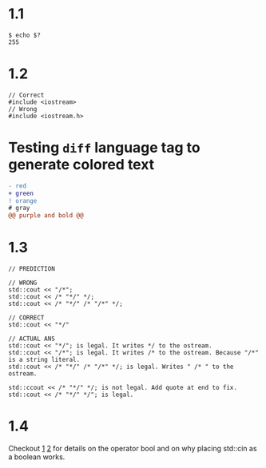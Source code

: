 # 1.1

```
$ echo $?
255
```

# 1.2

```
// Correct
#include <iostream> 
// Wrong
#include <iostream.h>
```

# Testing ```diff``` language tag to generate colored text

```diff
- red
+ green
! orange
# gray
@@ purple and bold @@
```

# 1.3

```
// PREDICTION

// WRONG
std::cout << "/*";
std::cout << /* "*/" */;
std::cout << /* "*/" /* "/*" */;

// CORRECT
std::cout << "*/"

// ACTUAL ANS
std::cout << "*/"; is legal. It writes */ to the ostream.
std::cout << "/*"; is legal. It writes /* to the ostream. Because "/*" is a string literal.
std::cout << /* "*/" /* "/*" */; is legal. Writes " /* " to the ostream.

std::ccout << /* "*/" */; is not legal. Add quote at end to fix.
std::cout << /* "*/" */"; is legal.
```

# 1.4

Checkout [1](https://en.cppreference.com/w/cpp/io/basic_ios/operator_bool) [2](https://stackoverflow.com/questions/38978266/how-can-stdcin-return-a-bool-and-itself-at-the-same-time) for details on the operator bool and on why placing std::cin as a boolean works.

